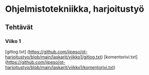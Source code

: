 # Ohjelmistotekniikka, harjoitustyö

## Tehtävät

### Viiko 1

[gitlog.txt] (https://github.com/jipeso/ot-harjoitustyo/blob/main/laskarit/viikko1/gitlog.txt)
[komentorivi.txt] (https://github.com/jipeso/ot-harjoitustyo/blob/main/laskarit/viikko1/komentorivi.txt)
